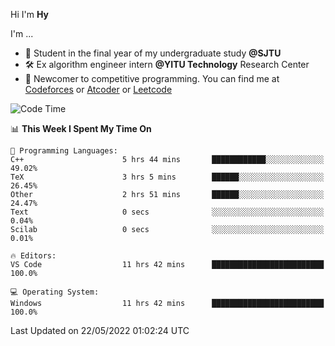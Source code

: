 Hi I'm **Hy**

I'm ...
- 📖 Student in the final year of my undergraduate study **@SJTU**
- 🛠️ Ex algorithm engineer intern **@YITU Technology** Research Center
- 🏅 Newcomer to competitive programming. You can find me at [Codeforces](https://codeforces.com/profile/Hy3) or [Atcoder](https://atcoder.jp/users/Hy3) or [Leetcode](https://leetcode-cn.com/u/_hy3/)


<!--START_SECTION:waka-->
![Code Time](http://img.shields.io/badge/Code%20Time-0%20secs-blue)

📊 **This Week I Spent My Time On** 

```text
💬 Programming Languages: 
C++                      5 hrs 44 mins       ████████████░░░░░░░░░░░░░   49.02% 
TeX                      3 hrs 5 mins        ██████░░░░░░░░░░░░░░░░░░░   26.45% 
Other                    2 hrs 51 mins       ██████░░░░░░░░░░░░░░░░░░░   24.47% 
Text                     0 secs              ░░░░░░░░░░░░░░░░░░░░░░░░░   0.04% 
Scilab                   0 secs              ░░░░░░░░░░░░░░░░░░░░░░░░░   0.01%

🔥 Editors: 
VS Code                  11 hrs 42 mins      █████████████████████████   100.0%

💻 Operating System: 
Windows                  11 hrs 42 mins      █████████████████████████   100.0%

```


 Last Updated on 22/05/2022 01:02:24 UTC
<!--END_SECTION:waka-->


